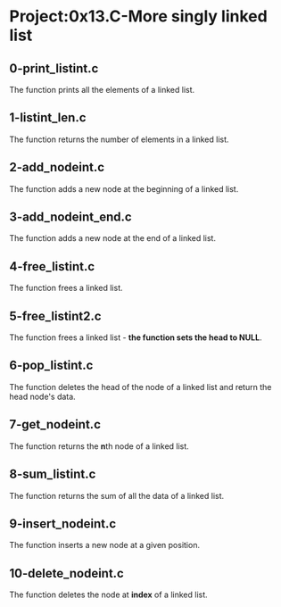 # Project:0x13.C-More singly linked list

## 0-print_listint.c

The function prints all the elements of a linked list.

## 1-listint_len.c

The function returns the number of elements in a linked list.

## 2-add_nodeint.c

The function adds a new node at the beginning of a linked list.

## 3-add_nodeint_end.c

The function adds a new node at the end of a linked list.

## 4-free_listint.c

The function frees a linked list.

## 5-free_listint2.c

The function frees a linked list - **the function sets the head to NULL**.

## 6-pop_listint.c

The function deletes the head of the node of a linked list and return the head node's data.

## 7-get_nodeint.c

The function returns the **n**th node of a linked list.

## 8-sum_listint.c

The function returns the sum of all the data of a linked list.

## 9-insert_nodeint.c

The function inserts a new node at a given position.

## 10-delete_nodeint.c

The function deletes the node at **index** of a linked list.

